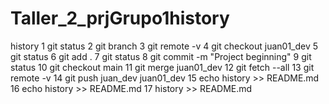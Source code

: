# Taller_2_prjGrupo1history

history
    1  git status
    2  git branch
    3  git remote -v
    4  git checkout juan01_dev
    5  git status
    6  git add .
    7  git status
    8  git commit -m "Project beginning"
    9  git status
   10  git checkout main
   11  git merge juan01_dev
   12  git fetch --all
   13  git remote -v
   14  git push juan_dev juan01_dev
   15  echo history >> README.md
   16  echo history >> README.md
   17  history >> README.md
